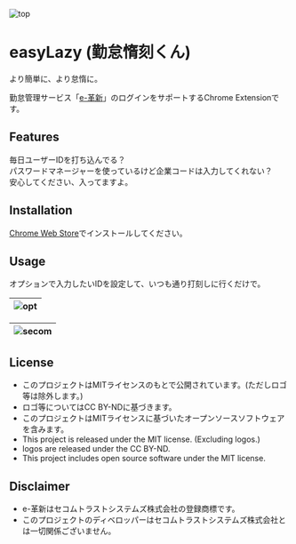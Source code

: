 ![top](https://github.com/olture/easyLazy/blob/store/top.png?raw=true)

# easyLazy (勤怠惰刻くん)

より簡単に、より怠惰に。

勤怠管理サービス「[e-革新](https://www.e-kakushin.com/login/)」のログインをサポートするChrome Extensionです。

## Features

毎日ユーザーIDを打ち込んでる？  
パスワードマネージャーを使っているけど企業コードは入力してくれない？  
安心してください、入ってますよ。

## Installation

[Chrome Web Store](https://)でインストールしてください。

## Usage

オプションで入力したいIDを設定して、いつも通り打刻しに行くだけで。  

|![opt](https://github.com/olture/easyLazy/blob/store/opt.png?raw=true)|
|:-:|

|![secom](https://github.com/olture/easyLazy/blob/store/secom.png?raw=true)|
|:-:|

## License

* このプロジェクトはMITライセンスのもとで公開されています。(ただしロゴ等は除外します。)
* ロゴ等についてはCC BY-NDに基づきます。
* このプロジェクトはMITライセンスに基づいたオープンソースソフトウェアを含みます。
* This project is released under the MIT license. (Excluding logos.)
* logos are released under the CC BY-ND.
* This project includes open source software under the MIT license.

## Disclaimer

* e-革新はセコムトラストシステムズ株式会社の登録商標です。
* このプロジェクトのディベロッパーはセコムトラストシステムズ株式会社とは一切関係ございません。
